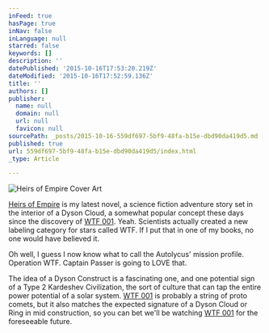 ```yaml
---
inFeed: true
hasPage: true
inNav: false
inLanguage: null
starred: false
keywords: []
description: ''
datePublished: '2015-10-16T17:53:20.219Z'
dateModified: '2015-10-16T17:52:59.136Z'
title: ''
authors: []
publisher:
  name: null
  domain: null
  url: null
  favicon: null
sourcePath: _posts/2015-10-16-559df697-5bf9-48fa-b15e-dbd90da419d5.md
published: true
url: 559df697-5bf9-48fa-b15e-dbd90da419d5/index.html
_type: Article

---
```

![Heirs of Empire Cover Art](https://the-grid-user-content.s3-us-west-2.amazonaws.com/f969d9bf-813d-4acf-9009-0ae98a981f79.jpg)

[Heirs of Empire][0] is my latest novel, a science fiction adventure story set in the interior of a Dyson Cloud, a somewhat popular concept these days since the discovery of [WTF 001][1]. Yeah. Scientists actually created a new labeling category for stars called WTF. If I put that in one of my books, no one would have believed it.

Oh well, I guess I now know what to call the Autolycus' mission profile. Operation WTF. Captain Passer is going to LOVE that.

The idea of a Dyson Construct is a fascinating one, and one potential sign of a Type 2 Kardeshev Civilization, the sort of culture that can tap the entire power potential of a solar system. [WTF 001][1] is probably a string of proto comets, but it also matches the expected signature of a Dyson Cloud or Ring in mid construction, so you can bet we'll be watching [WTF 001][1] for the foreseeable future.

[0]: http://www.amazon.com/gp/product/B00V1YIYMU/
[1]: http://www.smh.com.au/technology/sci-tech/astronomy/its-either-aliens-or-a-swarm-of-comets-scientists-baffled-by-wtf-001-our-galaxys-strangest-star-20151014-gk9iwj.html